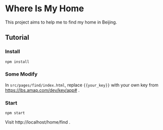 # Where Is My Home

This project aims to help me to find my home in Beijing.

## Tutorial

### Install

```bash
npm install
```

### Some Modify

In `src/pages/find/index.html`, replace `{{your_key}}` with your own key from https://lbs.amap.com/dev/key/app# .

### Start

```
npm start
```

Visit http://localhost/home/find .
